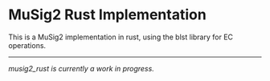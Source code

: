 # MuSig2 Rust Implementation 


This is a MuSig2 implementation in rust, using the blst library for EC operations.

----

*musig2_rust is currently a work in progress.*
